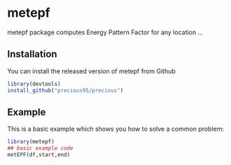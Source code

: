 
# metepf

<!-- badges: start -->
<!-- badges: end -->

metepf package computes Energy Pattern Factor for any location ...

## Installation

You can install the released version of metepf from Github

``` r
library(devtools)
install_github("precious95/precious")
```

## Example

This is a basic example which shows you how to solve a common problem:

``` r
library(metepf)
## basic example code
metEPF(df,start,end)
```

